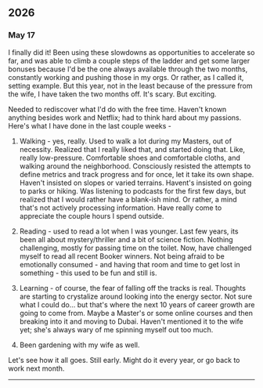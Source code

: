 ## 2026

### May 17

I finally did it! Been using these slowdowns as opportunities to accelerate so far, and was able to climb a couple steps of the ladder and get some larger bonuses because I'd be the one always available through the two months, constantly working and pushing those in my orgs. Or rather, as I called it, setting example. But this year, not in the least because of the pressure from the wife, I have taken the two months off. It's scary. But exciting.

Needed to rediscover what I'd do with the free time. Haven't known anything besides work and Netflix; had to think hard about my passions. Here's what I have done in the last couple weeks -

1. Walking - yes, really. Used to walk a lot during my Masters, out of necessity. Realized that I really liked that, and started doing that. Like, really low-pressure. Comfortable shoes and comfortable cloths, and walking around the neighborhood. Consciously resisted the attempts to define metrics and track progress and for once, let it take its own shape. Haven't insisted on slopes or varied terrains. Havent's insisted on going to parks or hiking. Was listening to podcasts for the first few days, but realized that I would rather have a blank-ish mind. Or rather, a mind that's not actively processing information. Have really come to appreciate the couple hours I spend outside.

2. Reading - used to read a lot when I was younger. Last few years, its been all about mystery/thriller and a bit of science fiction. Nothing challenging, mostly for passing time on the toilet. Now, have challenged myself to read all recent Booker winners. Not being afraid to be emotionally consumed - and having that room and time to get lost in something - this used to be fun and still is.

3. Learning - of course, the fear of falling off the tracks is real. Thoughts are starting to crystalize around looking into the energy sector. Not sure what I could do... but that's where the next 10 years of career growth are going to come from. Maybe a Master's or some online courses and then breaking into it and moving to Dubai. Haven't mentioned it to the wife yet; she's always wary of me spinning myself out too much.

4. Been gardening with my wife as well.

Let's see how it all goes. Still early. Might do it every year, or go back to work next month.

***